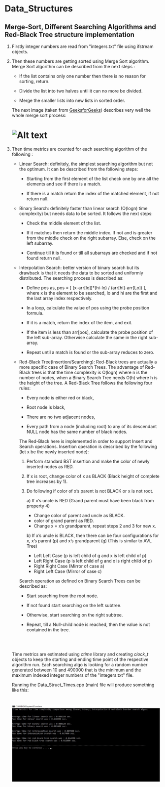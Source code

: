 


# Data_Structures

## Merge-Sort, Different Searching Algorithms and Red-Black Tree structure implementation 




1. Firstly integer numbers are read from "integers.txt" file using ifstream objects. 

2. Then these numbers are getting sorted using Merge Sort algorithm. Merge Sort algorithm can be described from the next steps : 

   - If the list contains only one number then there is no reason for sorting, return.
  
   - Divide the list into two halves until it can no more be divided.
  
   - Merge the smaller lists into new lists in sorted order. 
  
   The next image (taken from [GeeksforGeeks](https://www.geeksforgeeks.org/merge-sort/)) describes very well the whole merge sort process:
  
   # ![Alt text](https://www.geeksforgeeks.org/wp-content/uploads/Merge-Sort-Tutorial.png) 


3. Then time metrics are counted for each searching algorithm of the following :

   - Linear Search: definitely, the simplest searching algorithm but not the optimum. It can be described from the following steps:
   
     - Starting from the first element of the list check one by one all the elements and see if there is a match.
     
     - If there is a match return the index of the matched element, if not return null.
   
   - Binary Search: definitely faster than linear search (O(logn) time complexity) but needs data to be sorted. It follows the next steps:
   
     - Check the middle element of the list. 
     
     - If it matches then return the middle index. If not and is greater from the middle check on the right subarray. Else, check on the left subarray.
     
     - Continue till it is found or till all subarrays are checked and if not found return null. 
   
   - Interpolation Search: better version of binary search but its drawback is that it needs the data to be sorted and uniformly distributed. The searching process is described as:
   
     - Define pos as, pos = [ (x-arr[lo])*(hi-lo) / (arr[hi]-arr[Lo]) ], where x is the element to be searched, lo and hi are the first and the last array index respectively.
   
     - In a loop, calculate the value of pos using the probe position formula.

     - If it is a match, return the index of the item, and exit.

     - If the item is less than arr[pos], calculate the probe position of the left sub-array. Otherwise calculate the same in the right sub-array.

     - Repeat until a match is found or the sub-array reduces to zero.
   
   - Red-Black Tree(Insertion/Searching): Red-Black trees are actually a more specific case of Binary Search Trees. The advantage of Red-Black trees is that the time complexity is O(logn) where n is the number of nodes, when a Binary Search Tree needs O(h) where h is the height of the tree. A Red-Black Tree follows the following four rules:
   
     - Every node is either red or black,
     
     - Root node is black,
     
     - There are no two adjacent nodes,
     
     - Every path from a node (including root) to any of its descendant NULL node has the same number of black nodes.
     
     The Red-Black here is implemented in order to support Insert and Search operations. Insertion operation is described by the following (let x be the newly inserted node):
     
     1) Perform standard BST insertion and make the color of newly inserted nodes as RED.

     2) If x is root, change color of x as BLACK (Black height of complete tree increases by 1).

     3) Do following if color of x’s parent is not BLACK or x is not root.
     
        a) If x’s uncle is RED (Grand parent must have been black from property 4)
           - Change color of parent and uncle as BLACK.
           - color of grand parent as RED.
           - Change x = x’s grandparent, repeat steps 2 and 3 for new x.

        b) If x’s uncle is BLACK, then there can be four configurations for x, x’s parent (p) and x’s grandparent (g) (This is similar to AVL Tree)
           - Left Left Case (p is left child of g and x is left child of p)
           - Left Right Case (p is left child of g and x is right child of p)
           - Right Right Case (Mirror of case a)
           - Right Left Case (Mirror of case c)
     
     Search operation as defined on Binary Search Trees can be described as:
     
     - Start searching from the root node. 
     
     - If not found start searching on the left subtree.
     
     - Otherwise, start searching on the right subtree.
     
     - Repeat, till a Null-child node is reached, then the value is not contained in the tree.
   
   <br />
   <br />
   
   Time metrics are estimated using *ctime* library and creating *clock_t*  objects to keep the starting and ending time point of the respective algorithm run. Each searching algo is looking for a random number generated between 10 and 490000 that is the minimum and the maximum indexed integer numbers of the "integers.txt" file.
   
   Running the Data_Struct_Times.cpp (main) file will produce something like this:
   
      # ![Alt text](https://github.com/nikos-rvnt/Data_Structures/blob/master/Time%20Complexity%20of%20Searching%20Algorithms/time_search_metrics.jpg) 
